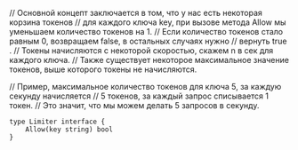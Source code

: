 // Основной концепт заключается в том, что у нас есть некоторая корзина токенов 
// для каждого ключа key, при вызове метода Allow мы уменьшаем количество токенов на 1.
// Если количество токенов стало равным 0, возвращаем false, в остальных случаях нужно 
// вернуть true .
// Токены начисляются с некоторой скоростью, скажем n в сек для каждого ключа. 
// Также существует некоторое максимальное значение токенов, выше которого токены не начисляются.

// Пример, максимальное количество токенов для ключа 5, за каждую секунду начисляется 
// 5 токенов, за каждый запрос списывается 1 токен.
// Это значит, что мы можем делать 5 запросов в секунду.

```text
type Limiter interface {
    Allow(key string) bool
}
```